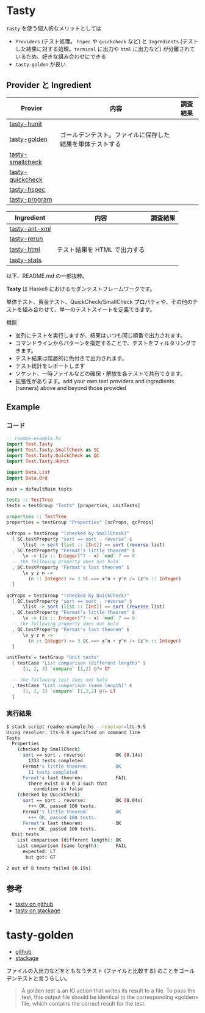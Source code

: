 # Tasty

`Tasty` を使う個人的なメリットとしては

- `Providers` (テスト処理。 `hspec` や `quickcheck` など) と `Ingredients` (テストした結果に対する処理。`terminal` に出力や `html` に出力など) が分離されているため、好きな組み合わせにできる
- `tasty-golden` が良い

## Provider と Ingredient

Provier | 内容 | 調査結果
--------|-------|--------
[tasty-hunit](https://www.stackage.org/package/tasty-hunit) | |
[tasty-golden](https://www.stackage.org/package/tasty-golden) | ゴールデンテスト。ファイルに保存した結果を単体テストする |
[tasty-smallcheck](https://www.stackage.org/package/tasty-smallcheck) | |
[tasty-quickcheck](https://www.stackage.org/package/tasty-quickcheck) | |
[tasty-hspec](https://www.stackage.org/package/tasty-hspec) | |
[tasty-program](https://www.stackage.org/package/tasty-program) | |

Ingredient | 内容 | 調査結果
--------|-------|--------
[tasty-ant-xml](https://www.stackage.org/package/tasty-ant-xml) | |
[tasty-rerun](https://www.stackage.org/package/tasty-rerun) | |
[tasty-html](https://www.stackage.org/package/tasty-html) | テスト結果を HTML で出力する |
[tasty-stats](https://www.stackage.org/package/tasty-stats) | |

以下、README.md の一部抜粋。

**Tasty** は Haskell におけるモダンテストフレームワークです。

単体テスト、黄金テスト、QuickCheck/SmallCheck プロパティや、その他のテストを組み合わせて、単一のテストスイートを定義できます。

機能

- 並列にテストを実行しますが、結果はいつも同じ順番で出力されます。
- コマンドラインからパターンを指定することで、テストをフィルタリングできます。
- テスト結果は階層的に色付きで出力されます。
- テスト統計をレポートします
- ソケット、一時ファイルなどの確保・解放を各テストで共有できます。
- 拡張性があります。add your own test providers and ingredients (runners) above and beyond those provided

## Example
### コード
```haskell
-- readme-example.hs
import Test.Tasty
import Test.Tasty.SmallCheck as SC
import Test.Tasty.QuickCheck as QC
import Test.Tasty.HUnit

import Data.List
import Data.Ord

main = defaultMain tests

tests :: TestTree
tests = testGroup "Tests" [properties, unitTests]

properties :: TestTree
properties = testGroup "Properties" [scProps, qcProps]

scProps = testGroup "(checked by SmallCheck)"
  [ SC.testProperty "sort == sort . reverse" $
      \list -> sort (list :: [Int]) == sort (reverse list)
  , SC.testProperty "Fermat's little theorem" $
      \x -> ((x :: Integer)^7 - x) `mod` 7 == 0
  -- the following property does not hold
  , SC.testProperty "Fermat's last theorem" $
      \x y z n ->
        (n :: Integer) >= 3 SC.==> x^n + y^n /= (z^n :: Integer)
  ]

qcProps = testGroup "(checked by QuickCheck)"
  [ QC.testProperty "sort == sort . reverse" $
      \list -> sort (list :: [Int]) == sort (reverse list)
  , QC.testProperty "Fermat's little theorem" $
      \x -> ((x :: Integer)^7 - x) `mod` 7 == 0
  -- the following property does not hold
  , QC.testProperty "Fermat's last theorem" $
      \x y z n ->
        (n :: Integer) >= 3 QC.==> x^n + y^n /= (z^n :: Integer)
  ]

unitTests = testGroup "Unit tests"
  [ testCase "List comparison (different length)" $
      [1, 2, 3] `compare` [1,2] @?= GT

  -- the following test does not hold
  , testCase "List comparison (same length)" $
      [1, 2, 3] `compare` [1,2,2] @?= LT
  ]
```

### 実行結果

```bash
$ stack script readme-example.hs --resolver=lts-9.9
Using resolver: lts-9.9 specified on command line
Tests
  Properties
    (checked by SmallCheck)
      sort == sort . reverse:           OK (0.14s)
        1333 tests completed
      Fermat's little theorem:          OK
        11 tests completed
      Fermat's last theorem:            FAIL
        there exist 0 0 0 3 such that
          condition is false
    (checked by QuickCheck)
      sort == sort . reverse:           OK (0.04s)
        +++ OK, passed 100 tests.
      Fermat's little theorem:          OK
        +++ OK, passed 100 tests.
      Fermat's last theorem:            OK
        +++ OK, passed 100 tests.
  Unit tests
    List comparison (different length): OK
    List comparison (same length):      FAIL
      expected: LT
       but got: GT

2 out of 8 tests failed (0.19s)
```

## 参考

- [tasty on github](https://github.com/feuerbach/tasty)
- [tasty on stackage](https://www.stackage.org/package/tasty)



# tasty-golden
- [github](https://github.com/feuerbach/tasty-golden)
- [stackage](https://www.stackage.org/package/tasty-golden)

ファイルの入出力などをともなうテスト (ファイルと比較する) のことをゴールデンテストと言うらしい。

> A golden test is an IO action that writes its result to a file. To pass the test, this output file should be identical to the corresponding «golden» file, which contains the correct result for the test.
